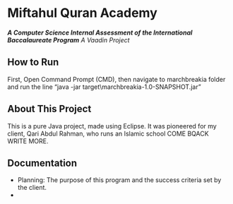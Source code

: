 # Miftahul Quran Academy

**_A Computer Science Internal Assessment of the International Baccalaureate Program_**
_A Vaadin Project_

## How to Run
First, Open Command Prompt (CMD), then navigate to marchbreakia folder and run the line “java -jar target\marchbreakia-1.0-SNAPSHOT.jar”

## About This Project
This is a pure Java project, made using Eclipse. It was pioneered for my client, Qari Abdul Rahman, who runs an Islamic school COME BQACK WRITE MORE.

## Documentation
- Planning: The purpose of this program and the success criteria set by the client.
- 
